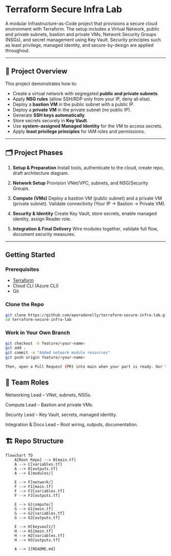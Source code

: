 # Terraform Secure Infra Lab

A modular Infrastructure-as-Code project that provisions a secure cloud environment with Terraform.
The setup includes a Virtual Network, public and private subnets, bastion and private VMs, Network Security Groups (NSGs), and secret management using Key Vault.
Security principles such as least privilege, managed identity, and secure-by-design are applied throughout.

---

## 📌 Project Overview
This project demonstrates how to:
- Create a virtual network with segregated **public and private subnets**.
- Apply **NSG rules** (allow SSH/RDP only from your IP, deny all else).
- Deploy a **bastion VM** in the public subnet with a public IP.
- Deploy a **private VM** in the private subnet (no public IP).
- Generate **SSH keys automatically**.
- Store secrets securely in **Key Vault**.
- Use **system-assigned Managed Identity** for the VM to access secrets.
- Apply **least privilege principles** for IAM roles and permissions.

---

## 🗂️ Project Phases
1. **Setup & Preparation**
   Install tools, authenticate to the cloud, create repo, draft architecture diagram.

2. **Network Setup**
   Provision VNet/VPC, subnets, and NSG/Security Groups.

3. **Compute (VMs)**
   Deploy a bastion VM (public subnet) and a private VM (private subnet).
   Validate connectivity (Your IP → Bastion → Private VM).

4. **Security & Identity**
   Create Key Vault, store secrets, enable managed identity, assign Reader role.

5. **Integration & Final Delivery**
   Wire modules together, validate full flow, document security measures.

---

## Getting Started

### Prerequisites
- [Terraform](https://developer.hashicorp.com/terraform/downloads)
- Cloud CLI (Azure CLI)
- Git

### Clone the Repo
```bash
git clone https://github.com/aporadonelly/terraform-secure-infra-lab.git
cd terraform-secure-infra-lab
```

### Work in Your Own Branch
```bash
git checkout -b feature/<your-name>
git add .
git commit -m "Added network module resources"
git push origin feature/<your-name>

Then, open a Pull Request (PR) into main when your part is ready. Our teammate will review and will merge.
```

## 👥 Team Roles

Networking Lead – VNet, subnets, NSGs.

Compute Lead – Bastion and private VMs.

Security Lead – Key Vault, secrets, managed identity.

Integration & Docs Lead – Root wiring, outputs, documentation.


## 🏗️ Repo Structure

```mermaid
flowchart TD
    A[Root Repo] --> B[main.tf]
    A --> C[variables.tf]
    A --> D[outputs.tf]
    A --> E[modules/]

    E --> F[network/]
    F --> F1[main.tf]
    F --> F2[variables.tf]
    F --> F3[outputs.tf]

    E --> G[compute/]
    G --> G1[main.tf]
    G --> G2[variables.tf]
    G --> G3[outputs.tf]

    E --> H[keyvault/]
    H --> H1[main.tf]
    H --> H2[variables.tf]
    H --> H3[outputs.tf]

    A --> I[README.md]
